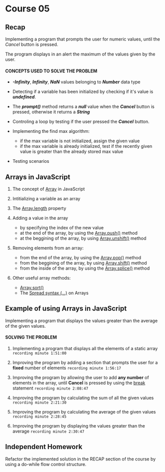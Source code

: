 # Course 05

## Recap

Implementing a program that prompts the user for numeric values, until the _Cancel_ button is pressed. 

The program displays in an alert the maximum of the values given by the user.

#### CONCEPTS USED TO SOLVE THE PROBLEM

- _**-Infinity**_, _**Infinity**_, _**NaN**_ values belonging to _**Number**_ data type

- Detecting if a variable has been initialized by checking if it's value is _**undefined**_.

- The _**prompt()**_ method returns a _**null**_ value when the _**Cancel**_ button is pressed, otherwise it returns a _**String**_ 

- Controling a loop by testing if the user pressed the _**Cancel**_ button.
- Implementing the find max algorithm: 
    - if the max variable is not initialized, assign the given value
    - if the max variable is already initialized, test if the recently given value is greater than the already stored max value

- Testing scenarios

## Arrays in JavaScript
1. The concept of [Array](https://developer.mozilla.org/en-US/docs/Web/JavaScript/Reference/Global_Objects/Array) in JavaScript

2. Intitializing a variable as an array

3. The [Array.length](https://developer.mozilla.org/en-US/docs/Web/JavaScript/Reference/Global_Objects/Array/length) property

4. Adding a value in the array 
    - by specifying the index of the new value
    - at the end of the array, by using the [Array.push()](https://developer.mozilla.org/en-US/docs/Web/JavaScript/Reference/Global_Objects/Array/push#syntax) method
    - at the beggining of the array, by using [Array.unshift()](https://developer.mozilla.org/en-US/docs/Web/JavaScript/Reference/Global_Objects/Array/unshift#syntax) method

5. Removing elements from an array: 
    - from the end of the array, by using the [Array.pop()](https://developer.mozilla.org/en-US/docs/Web/JavaScript/Reference/Global_Objects/Array/pop) method
    - from the beggining of the array, by using [Array.shift()](https://developer.mozilla.org/en-US/docs/Web/JavaScript/Reference/Global_Objects/Array/shift) method
    - from the inside of the array, by using the [Array.splice()](https://developer.mozilla.org/en-US/docs/Web/JavaScript/Reference/Global_Objects/Array/splice) method

6. Other useful array methods:
    - [Array.sort()](https://developer.mozilla.org/en-US/docs/Web/JavaScript/Reference/Global_Objects/Array/sort)
    - The [Spread syntax (...)](https://developer.mozilla.org/en-US/docs/Web/JavaScript/Reference/Operators/Spread_syntax) on Arrays

## Example of using Arrays in JavaScript

Implementing a program that displays the values greater than the average of the given values.

#### SOLVING THE PROBLEM

1. Implementing a program that displays all the elements of a static array `recording minute 1:51:00`

2. Improving the program by adding a section that prompts the user for a **fixed** number of elements `recording minute 1:56:17`

3. Improving the program by allowing the user to add **any number** of elements in the array, until **Cancel** is pressed by using the [break](https://developer.mozilla.org/en-US/docs/Web/JavaScript/Reference/Statements/break) statement `recording minute 2:08:47`

4. Improving the program by calculating the sum of all the given values `recording minute 2:21:30`

5. Improving the program by calculating the average of the given values `recording minute 2:28:45`

6. Improving the program by displaying the values greater than the average `recording minute 2:30:47`

## Independent Homework
Refactor the implemented solution in the RECAP section of the course by using a do-while flow control structure.